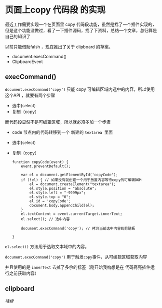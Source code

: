 # 页面上copy 代码段 的实现
最近工作需要实现一个在页面里 copy 代码段功能，虽然是找了一个插件实现的，但是这个功能没做过，看了一下插件源码，找了下资料，总结一个文章，总归算是自己的知识了

以前只能借助falsh ，现在推出了关于 clipboard 的草案。  

- document.execCommand()
- ClipboardEvent

## execCommand()
 `document.execCommand('copy')` 只能 copy 可编辑区域内选中的内容，所以使用这个API ，就要有两个步骤
 
- 选中(select)
- 复制（copy）

而代码段显然不是可编辑区域，所以就必须多加一个步骤

- code 节点内的代码转移到一个 新建的 `textarea `里面
- 选中(select)
- 复制（copy）

      function copyCode(event) {
          event.preventDefault();

          var el = document.getElementById('copyCode'); 
          if (!el) { // 如果没有就创建一个用于放置内容等待copy的可编辑DOM
              el = document.createElement("textarea");
              el.style.position = "absolute";
              el.style.left = "-9999px";
              el.style.top = "0";
              el.id = 'copyCode';
              document.body.appendChild(el);
          }
          el.textContent = event.currentTarget.innerText;
          el.select(); // 选中内容

          document.execCommand('copy'); // 拷贝当前选中内容到剪贴板

      }

`el.select()` 方法用于选取文本域中的内容。

`document.execCommand('copy')` 用于触发`copy`事件，从可编辑区域获取内容

并且使用的是 `innerText` 去掉了多余的标签（刚开始我构想是在 代码高亮插件运行之前获取内容）

## clipboard 

*待续*